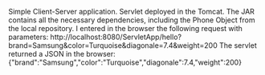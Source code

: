 Simple Client-Server application.
Servlet deployed in the Tomcat.
The JAR contains all the necessary dependencies, including the Phone Object from the local repository.
I entered in the browser the following request with parameters:
http://localhost:8080/ServletApp/hello?brand=Samsung&color=Turquoise&diagonale=7.4&weight=200
The servlet returned a JSON in the browser:
{"brand":"Samsung","color":"Turquoise","diagonale":7.4,"weight":200}
